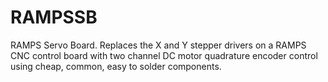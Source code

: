 # RAMPSSB
RAMPS Servo Board. Replaces the X and Y stepper drivers on a RAMPS CNC control board with two channel DC motor quadrature encoder control using cheap, common, easy to solder components.

